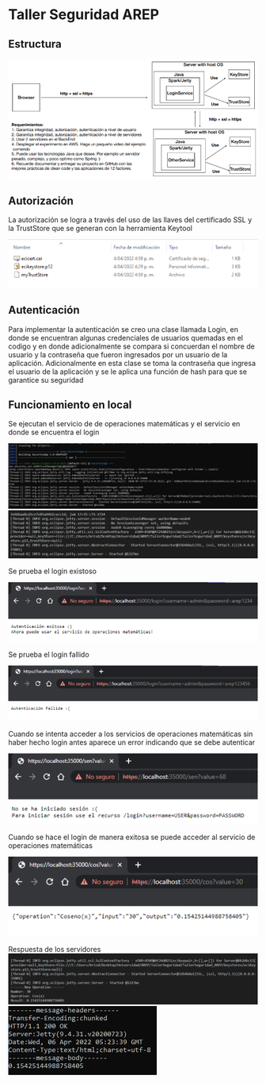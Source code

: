 # Taller Seguridad AREP

## Estructura

<img src="img/s1.png">

## Autorización

La autorización se logra a través del uso de las llaves del certificado SSL y la TrustStore que se generan con la herramienta Keytool

<img src="img/s2.png">

## Autenticación

Para implementar la autenticación se creo una clase llamada Login, en donde se encuentran algunas credenciales de usuarios quemadas en el codigo y en donde adicionalmente se compara si concuerdan el nombre de usuario y la contraseña que fueron ingresados por un usuario de la aplicación. Adicionalmente en esta clase se toma la contraseña que ingresa el usuario de la aplicación y se le aplica una función de hash para que se garantice su seguridad

## Funcionamiento en local

Se ejecutan el servicio de de operaciones matemáticas y el servicio en donde se encuentra el login

<img src="img/s3.png">
<img src="img/s4.png">

Se prueba el login existoso

<img src="img/S5.png">

Se prueba el login fallido 

<img src="img/s6.png">

Cuando se intenta acceder a los servicios de operaciones matemáticas sin haber hecho login antes aparece un error indicando que se debe autenticar 

<img src="img/s10.png">

Cuando se hace el login de manera exitosa se puede acceder al servicio de operaciones matemáticas

<img src="img/s7.png">

Respuesta de los servidores
<img src="img/s8.png">
<img src="img/s9.png">



